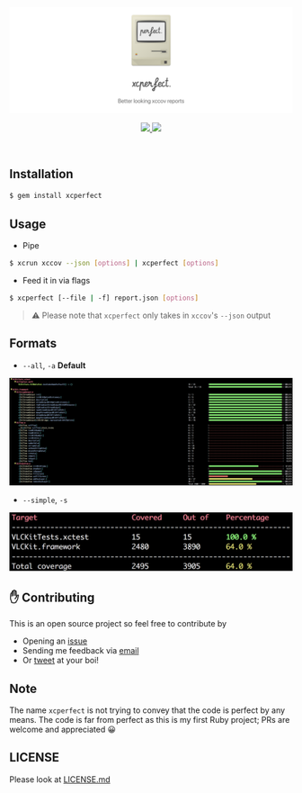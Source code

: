 <p align="center">
  <img src="./assets/banner.png">
  <br>
  <p align="center">
    <a href="https://travis-ci.org/mkchoi212/xcperfect">
      <img src="https://travis-ci.org/mkchoi212/xcperfect.svg?branch=master">
    </a>
    <a href="https://badge.fury.io/rb/xcperfect">
      <img src="https://badge.fury.io/rb/xcperfect.svg">
    </a>
  </p>
</p>
<br>

## Installation

```bash
$ gem install xcperfect
```

## Usage

- Pipe

```bash
$ xcrun xccov --json [options] | xcperfect [options]
```

- Feed it in via flags

```bash
$ xcperfect [--file | -f] report.json [options]
```

> ⚠️ Please note that `xcperfect` only takes in `xccov`'s `--json` output

## Formats

- `--all`, `-a` **Default**

![All](./assets/all.png)

- `--simple`, `-s`

![Simple](./assets/simple.png)

## ✋ Contributing

This is an open source project so feel free to contribute by

- Opening an [issue](https://github.com/mkchoi212/xcperfect/issues/new)
- Sending me feedback via [email](mailto://mkchoi212@icloud.com)
- Or [tweet](https://twitter.com/Bananamlkshake2) at your boi!

## Note

The name `xcperfect` is not trying to convey that the code is perfect by any means.
The code is far from perfect as this is my first Ruby project; PRs are welcome and appreciated 😀

## LICENSE

Please look at [LICENSE.md](./LICENSE.md)

